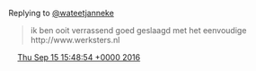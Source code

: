 Replying to [@wateetjanneke](https://twitter.com/wateetjanneke/status/776445216546885632)

> ik ben ooit verrassend goed geslaagd met het eenvoudige http://www\.werksters\.nl

<img src="../../media/tweet.ico" width="12" /> [Thu Sep 15 15:48:54 +0000 2016](https://twitter.com/DromerDenker/status/776447710262091776)